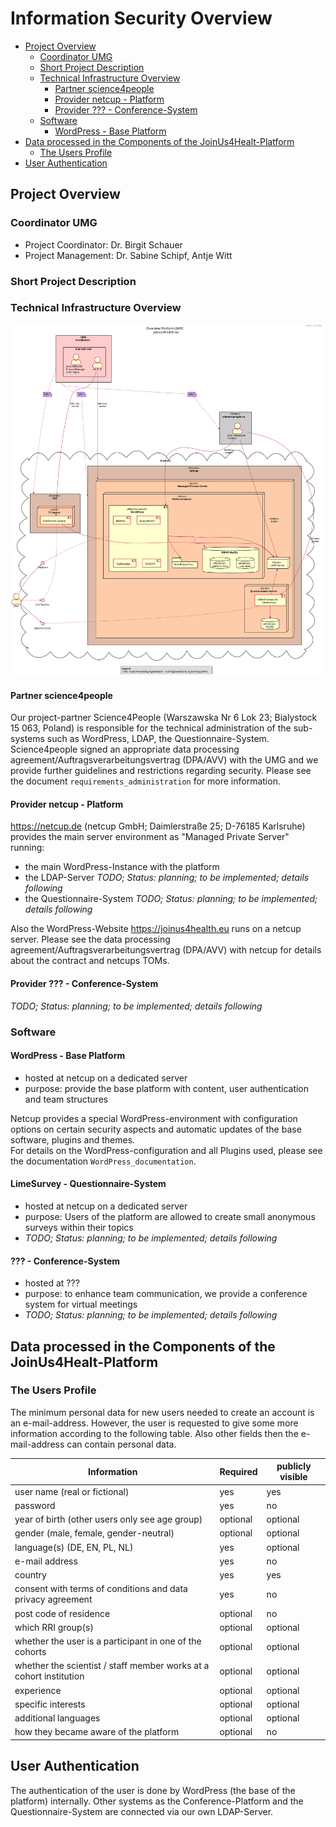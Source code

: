 # Information Security Overview

<!-- TOC START min:2 max:5 link:true asterisk:false update:true -->
- [Project Overview](#project-overview)
    - [Coordinator UMG](#coordinator-umg)
    - [Short Project Description](#short-project-description)
    - [Technical Infrastructure Overview](#technical-infrastructure-overview)
        - [Partner science4people](#partner-science4people)
        - [Provider netcup - Platform](#provider-netcup---platform)
        - [Provider ??? - Conference-System](#provider----conference-system)
    - [Software](#software)
        - [WordPress - Base Platform](#wordpress---base-platform)
- [Data processed in the Components of the JoinUs4Healt-Platform](#data-processed-in-the-components-of-the-joinus4healt-platform)
    - [The Users Profile](#the-users-profile)
- [User Authentication](#user-authentication)
<!-- TOC END -->

## Project Overview
### Coordinator UMG
- Project Coordinator: Dr. Birgit Schauer
- Project Management: Dr. Sabine Schipf, Antje Witt

### Short Project Description

### Technical Infrastructure Overview
![](uml/platform_overview_structure.svg)

#### Partner science4people
Our project-partner Science4People (Warszawska Nr 6 Lok 23; Bialystock 15 063, Poland) is responsible for the technical administration of the sub-systems such as WordPress, LDAP, the Questionnaire-System.
Science4people signed an appropriate data processing agreement/Auftragsverarbeitungsvertrag (DPA/AVV) with the UMG and we provide further guidelines and restrictions regarding security. Please see the document `requirements_administration` for more information.

#### Provider netcup - Platform
https://netcup.de (netcup GmbH; Daimlerstraße 25; D-76185 Karlsruhe) provides the main server environment as "Managed Private Server" running:
- the main WordPress-Instance with the platform
- the LDAP-Server *TODO; Status: planning; to be implemented; details following*
- the Questionnaire-System *TODO; Status: planning; to be implemented; details following*

Also the WordPress-Website https://joinus4health.eu runs on a netcup server. Please see the data processing agreement/Auftragsverarbeitungsvertrag (DPA/AVV) with netcup for details about the contract and netcups TOMs.

#### Provider ??? - Conference-System
*TODO; Status: planning; to be implemented; details following*

### Software
#### WordPress - Base Platform
- hosted at netcup on a dedicated server
- purpose: provide the base platform with content, user authentication and team structures

Netcup provides a special WordPress-environment with configuration options on certain security aspects and automatic updates of the base software, plugins and themes.  
For details on the WordPress-configuration and all Plugins used, please see the documentation `WordPress_documentation`.

#### LimeSurvey - Questionnaire-System
- hosted at netcup on a dedicated server
- purpose: Users of the platform are allowed to create small anonymous surveys within their topics
- *TODO; Status: planning; to be implemented; details following*

#### ??? - Conference-System
- hosted at ???
- purpose: to enhance team communication, we provide a conference system for virtual meetings
- *TODO; Status: planning; to be implemented; details following*

## Data processed in the Components of the JoinUs4Healt-Platform

### The Users Profile
The minimum personal data for new users needed to create an account is an e-mail-address.
However, the user is requested to give some more information according to the following table.
Also other fields then the e-mail-address can contain personal data.

| Information                                                        | Required | publicly visible |
| ------------------------------------------------------------------ | -------- | ---------------- |
| user name (real or fictional)                                      | yes      | yes              |
| password                                                           | yes      | no               |
| year of birth (other users only see age group)                     | optional | optional         |
| gender (male, female, gender-neutral)                              | optional | optional         |
| language(s) (DE, EN, PL, NL)                                       | yes      | optional         |
| e-mail address                                                     | yes      | no               |
| country                                                            | yes      | yes              |
| consent with terms of conditions and data privacy agreement        | yes      | no               |
| post code of residence                                             | optional | no               |
| which RRI group(s)                                                 | optional | optional         |
| whether the user is a participant in one of the cohorts            | optional | optional         |
| whether the scientist / staff member works at a cohort institution | optional | optional         |
| experience                                                         | optional | optional         |
| specific interests                                                 | optional | optional         |
| additional languages                                               | optional | optional         |
| how they became aware of the platform                              | optional | no               |

## User Authentication
The authentication of the user is done by WordPress (the base of the platform) internally. Other systems as the Conference-Platform and the Questionnaire-System are connected via our own LDAP-Server.



